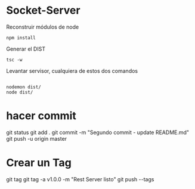 


# Socket-Server

Reconstruir módulos de node
```
npm install 
```
Generar el DIST
```
tsc -w
```
Levantar servisor, cualquiera de estos dos comandos
```

nodemon dist/
node dist/
```
# hacer commit
git status
git add .
git commit -m "Segundo commit - update README.md"
git push -u origin master
# Crear un Tag
git tag
git tag -a v1.0.0 -m "Rest Server listo"
git push --tags
